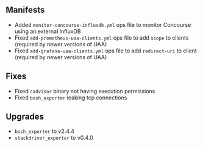 ## Manifests

* Added `monitor-concourse-influxdb.yml` ops file to monitor Concourse using an external InfluxDB
* Fixed `add-prometheus-uaa-clients.yml` ops file to add `scope` to clients (required by newer versions of UAA)
* Fixed `add-grafana-uaa-clients.yml` ops file to add `redirect-uri` to client (required by newer versions of UAA)

## Fixes

* Fixed `cadvisor` binary not having execution permissions
* Fixed `bosh_exporter` leaking tcp connections

## Upgrades

* `bosh_exporter` to v2.4.4
* `stackdriver_exporter` to v0.4.0
